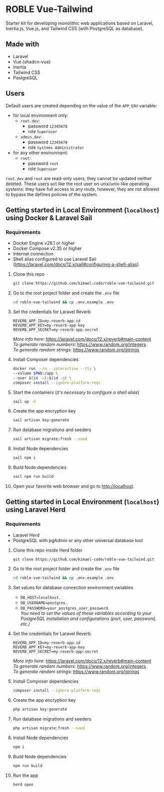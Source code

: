 # ROBLE Vue-Tailwind

Starter kit for developing monolithic web applications based on Laravel, Inertia.js, Vue.js, and Tailwind CSS (with PostgreSQL as database).

## Made with

- Laravel
- Vue (shadcn-vue)
- Inertia
- Tailwind CSS
- PostgreSQL

## Users

Default users are created depending on the value of the `APP_ENV` variable:

- for local environment only:
  - `root.dev`:
    - password `12345678`
    - role `Superuser`
  - `admin.dev`:
    - password `12345678`
    - role `Systems Administrator`
- for any other environment:
  - `root`:
    - password `root`
    - role `Superuser`

`root.dev` and `root` are read-only users, they cannot be updated neither deleted. These users act like the root user on unix/unix-like operating systems: they have full access to any route, however, they are not allowed to bypass the defines policies of the system.

## Getting started in Local Environment (`localhost`) using Docker & Laravel Sail

### Requirements

- Docker Engine v28.1 or higher
- Docker Compose v2.35 or higher
- Internet connection
- Shell alias configured to use Laravel Sail (<https://laravel.com/docs/12.x/sail#configuring-a-shell-alias>)

1. Clone this repo

    ```sh
    git clone https://github.com/kimael-code/roble-vue-tailwind.git
    ```

2. Go to the root project folder and create the `.env` file

    ```sh
    cd roble-vue-tailwind && cp .env.example .env
    ```

3. Set the credentials for Laravel Reverb

    ```env
    REVERB_APP_ID=my-reverb-app-id
    REVERB_APP_KEY=my-reverb-app-key
    REVERB_APP_SECRET=my-reverb-app-secret
    ```

    *More info here*: <https://laravel.com/docs/12.x/reverb#main-content>  
    *To generate random numbers*: <https://www.random.org/integers>  
    *To generate random strings*: <https://www.random.org/strings>

4. Install Composer dependencies

    ```sh
    docker run --rm --interactive --tty \
    --volume $PWD:/app \
    --user $(id -u):$(id -g) \
    composer install --ignore-platform-reqs
    ```

5. Start the containers (*it's necessary to configure a shell alias*)

    ```sh
    sail up -d
    ```

6. Create the app encryption key

    ```sh
    sail artisan key:generate
    ```

7. Run database migrations and seeders

    ```sh
    sail artisan migrate:fresh --seed
    ```

8. Install Node dependencies

    ```sh
    sail npm i
    ```

9. Build Node dependencies

    ```sh
    sail npm run build
    ```

10. Open your favorite web browser and go to <http://localhost>.

## Getting started in Local Environment (`localhost`) using Laravel Herd

### Requirements

- Laravel Herd
- PostgreSQL with pgAdmin or any other universal database tool

1. Clone this repo inside Herd folder

    ```sh
    git clone https://github.com/kimael-code/roble-vue-tailwind.git
    ```

2. Go to the root project folder and create the `.env` file

    ```sh
    cd roble-vue-tailwind && cp .env.example .env
    ```

3. Set values ​​for database connection environment variables
    - `DB_HOST=localhost`.
    - `DB_USERNAME=postgres`.
    - `DB_PASSWORD=your_postgres_user_password`.  
    *You need to set the values of these variables according to your PostgreSQL installation and configurations (port, user, password, etc.)*

4. Set the credentials for Laravel Reverb

    ```env
    REVERB_APP_ID=my-reverb-app-id
    REVERB_APP_KEY=my-reverb-app-key
    REVERB_APP_SECRET=my-reverb-app-secret
    ```

    *More info here*: <https://laravel.com/docs/12.x/reverb#main-content>  
    *To generate random numbers*: <https://www.random.org/integers>  
    *To generate random strings*: <https://www.random.org/strings>

5. Install Composer dependencies

    ```sh
    composer install --ignore-platform-reqs
    ```

6. Create the app encryption key

    ```sh
    php artisan key:generate
    ```

7. Run database migrations and seeders

    ```sh
    php artisan migrate:fresh --seed
    ```

8. Install Node dependencies

    ```sh
    npm i
    ```

9. Build Node dependencies

    ```sh
    npm run build
    ```

10. Run the app

    ```sh
    herd open
    ```
